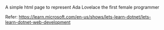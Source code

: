 A simple html page to represent Ada Lovelace the first female programmer 

Refer:
https://learn.microsoft.com/en-us/shows/lets-learn-dotnet/lets-learn-dotnet-web-development
